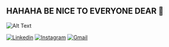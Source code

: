 ## HAHAHA BE NICE TO EVERYONE DEAR 🍺

![Alt Text](https://c.tenor.com/Y-RLVlpltLUAAAAj/stitch-grimace.gif)

[![Linkedin](https://img.shields.io/badge/-LinkedIn-blue?style=flat&logo=Linkedin&logoColor=white)](https://www.linkedin.com/in/bimogempar/)
[![Instagram](https://img.shields.io/badge/-Instagram-c13584?style=flat&labelColor=c13584&logo=instagram&logoColor=white)](https://www.instagram.com/bimogempar/)
[![Gmail](https://img.shields.io/badge/-Gmail-c14438?style=flat&logo=Gmail&logoColor=white)](mailto:bimogempar@gmail.com)


<!--[![Top Langs](https://github-readme-stats.vercel.app/api/top-langs/?username=anuraghazra&layout=compact)](https://github.com/anuraghazra/github-readme-stats) -->


<!-- ![](https://komarev.com/ghpvc/?username=bimogempar&label=Views) -->


